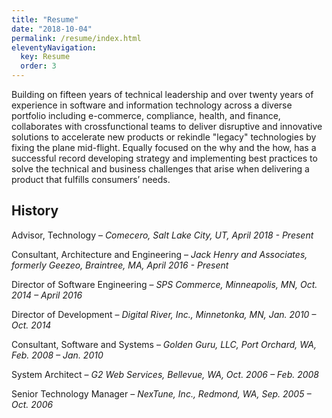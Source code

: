 ```yaml
---
title: "Resume"
date: "2018-10-04"
permalink: /resume/index.html
eleventyNavigation:
  key: Resume
  order: 3
---
```

Building on fifteen years of technical leadership and over twenty years of experience in software and information technology across a diverse portfolio including e-commerce, compliance, health, and finance, collaborates with crossfunctional teams to deliver disruptive and innovative solutions to accelerate new products or rekindle "legacy" technologies by fixing the plane mid-flight. Equally focused on the why and the how, has a successful record developing strategy and implementing best practices to solve the technical and business challenges that arise when delivering a product that fulfills consumers’ needs.

## History

Advisor, Technology – _Comecero, Salt Lake City, UT, April 2018 - Present_

Consultant, Architecture and Engineering – _Jack Henry and Associates, formerly Geezeo, Braintree, MA, April 2016 - Present_

Director of Software Engineering – _SPS Commerce, Minneapolis, MN, Oct. 2014 – April 2016_

Director of Development – _Digital River, Inc., Minnetonka, MN, Jan. 2010 – Oct. 2014_

Consultant, Software and Systems – _Golden Guru, LLC, Port Orchard, WA, Feb. 2008 – Jan. 2010_

System Architect – _G2 Web Services, Bellevue, WA, Oct. 2006 – Feb. 2008_

Senior Technology Manager – _NexTune, Inc., Redmond, WA, Sep. 2005 – Oct. 2006_
